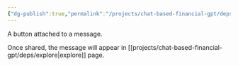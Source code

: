 ```yaml
---
{"dg-publish":true,"permalink":"/projects/chat-based-financial-gpt/deps/share-message/"}
---
```


A button attached to a message.

Once shared, the message will appear in [[projects/chat-based-financial-gpt/deps/explore\|explore]] page.